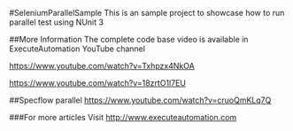 #SeleniumParallelSample
This is an sample project to showcase how to run parallel test using NUnit 3

##More Information
The complete code base video is available in ExecuteAutomation YouTube channel 

https://www.youtube.com/watch?v=Txhpzx4NkOA

https://www.youtube.com/watch?v=18zrtO1l7EU


##Specflow parallel
https://www.youtube.com/watch?v=cruoQmKLq7Q 

###For more articles
Visit http://www.executeautomation.com

